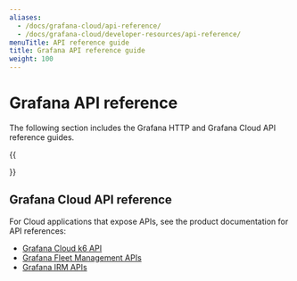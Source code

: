 ```yaml
---
aliases:
  - /docs/grafana-cloud/api-reference/
  - /docs/grafana-cloud/developer-resources/api-reference/
menuTitle: API reference guide
title: Grafana API reference guide
weight: 100
---
```


# Grafana API reference

The following section includes the Grafana HTTP and Grafana Cloud API reference guides.

{{<section>}}

## Grafana Cloud API reference

For Cloud applications that expose APIs, see the product documentation for API references:

- [Grafana Cloud k6 API](https://grafana.com/docs/grafana-cloud/testing/k6/reference/cloud-rest-api/)
- [Grafana Fleet Management APIs](https://grafana.com/docs/grafana-cloud/send-data/fleet-management/api-reference/)
- [Grafana IRM APIs](https://grafana.com/docs/grafana-cloud/alerting-and-irm/irm/reference/)
